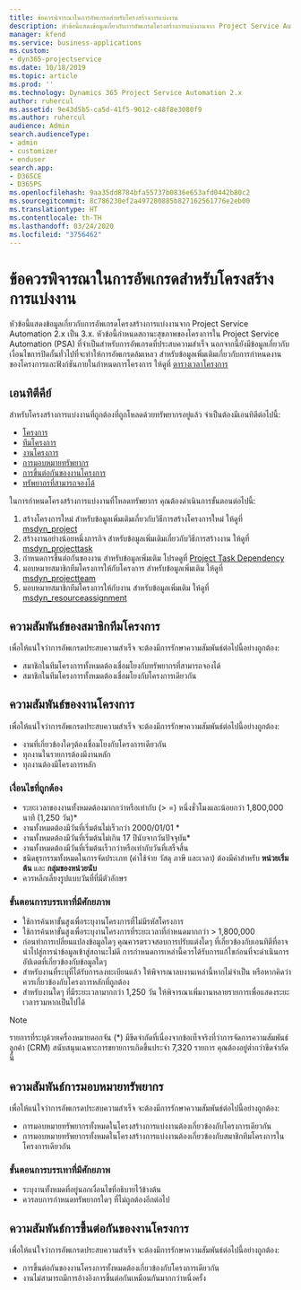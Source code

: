 ```yaml
---
title: ข้อควรพิจารณาในการอัพเกรดสำหรับโครงสร้างการแบ่งงาน
description: หัวข้อนี้แสดงข้อมูลเกี่ยวกับการอัพเกรดโครงสร้างการแบ่งงานจาก Project Service Automation 2.x เป็น 3.x.
manager: kfend
ms.service: business-applications
ms.custom:
- dyn365-projectservice
ms.date: 10/18/2019
ms.topic: article
ms.prod: ''
ms.technology: Dynamics 365 Project Service Automation 2.x
author: ruhercul
ms.assetid: 9e43d5b5-ca5d-41f5-9012-c48f8e3080f9
ms.author: ruhercul
audience: Admin
search.audienceType:
- admin
- customizer
- enduser
search.app:
- D365CE
- D365PS
ms.openlocfilehash: 9aa35dd8784bfa55737b0836e653afd0442b80c2
ms.sourcegitcommit: 8c786230ef2a497280885b827162561776e2eb00
ms.translationtype: HT
ms.contentlocale: th-TH
ms.lasthandoff: 03/24/2020
ms.locfileid: "3756462"
---
```

# <a name="upgrade-considerations-for-the-work-breakdown-structure"></a>ข้อควรพิจารณาในการอัพเกรดสำหรับโครงสร้างการแบ่งงาน
หัวข้อนี้แสดงข้อมูลเกี่ยวกับการอัพเกรดโครงสร้างการแบ่งงานจาก Project Service Automation 2.x เป็น 3.x. หัวข้อนี้กำหนดสถานะสุขภาพของโครงการใน Project Service Automation (PSA) ที่จำเป็นสำหรับการอัพเกรดที่ประสบความสำเร็จ นอกจากนี้ยังมีข้อมูลเกี่ยวกับเงื่อนไขการปิดกั้นทั่วไปที่จะทำให้การอัพเกรดล้มเหลว สำหรับข้อมูลเพิ่มเติมเกี่ยวกับการกำหนดงานของโครงการและฟังก์ชันภายในกำหนดการโครงการ ให้ดูที่ [ตารางเวลาโครงการ](project-creating.md)

## <a name="key-entities"></a>เอนทิตีคีย์
สำหรับโครงสร้างการแบ่งงานที่ถูกต้องที่ถูกโหลดด้วยทรัพยากรอยู่แล้ว จำเป็นต้องมีเอนทิตีต่อไปนี้:

- [โครงการ](../developer/entities/msdyn_project.md)
- [ทีมโครงการ](../developer/entities/msdyn_projectteam.md)
- [งานโครงการ](../developer/entities/msdyn_projecttask.md)
- [การมอบหมายทรัพยากร](../developer/entities/msdyn_resourceassignment.md)
- [การขึ้นต่อกันของงานโครงการ](../developer/entities/msdyn_projecttaskdependency.md)
- [ทรัพยากรที่สามารถจองได้](../developer/entities/bookableresource.md)

ในการกำหนดโครงสร้างการแบ่งงานที่โหลดทรัพยากร คุณต้องดำเนินการขั้นตอนต่อไปนี้:

1. สร้างโครงการใหม่ สำหรับข้อมูลเพิ่มเติมเกี่ยวกับวิธีการสร้างโครงการใหม่ ให้ดูที่ [msdyn_project](../developer/entities/msdyn_project.md)
2. สร้างงานอย่างน้อยหนึ่งภารกิจ สำหรับข้อมูลเพิ่มเติมเกี่ยวกับวิธีการสร้างงาน ให้ดูที่ [msdyn_projecttask](../developer/entities/msdyn_projecttask.md)
3. กำหนดการขึ้นต่อกันของงาน สำหรับข้อมูลเพิ่มเติม โปรดดูที่ [Project Task Dependency](../developer/entities/msdyn_projecttaskdependency.md)
4. มอบหมายสมาชิกทีมโครงการให้กับโครงการ สำหรับข้อมูลเพิ่มเติม ให้ดูที่ [msdyn_projectteam](../developer/entities/msdyn_projectteam.md)
5. มอบหมายสมาชิกทีมโครงการให้กับงาน สำหรับข้อมูลเพิ่มเติม ให้ดูที่ [msdyn_resourceassignment](../developer/entities/msdyn_resourceassignment.md)

## <a name="project-team-relationships"></a>ความสัมพันธ์ของสมาชิกทีมโครงการ

เพื่อให้แน่ใจว่าการอัพเกรดประสบความสำเร็จ จะต้องมีการรักษาความสัมพันธ์ต่อไปนี้อย่างถูกต้อง:
- สมาชิกในทีมโครงการทั้งหมดต้องเชื่อมโยงกับทรัพยากรที่สามารถจองได้
- สมาชิกในทีมโครงการทั้งหมดต้องเชื่อมโยงกับโครงการเดียวกัน 

## <a name="project-task-relationships"></a>ความสัมพันธ์ของงานโครงการ
เพื่อให้แน่ใจว่าการอัพเกรดประสบความสำเร็จ จะต้องมีการรักษาความสัมพันธ์ต่อไปนี้อย่างถูกต้อง:

- งานที่เกี่ยวข้องใดๆต้องเชื่อมโยงกับโครงการเดียวกัน
- ทุกงานในรายการต้องมีงานหลัก
- ทุกงานต้องมีโครงการหลัก

### <a name="valid-conditions"></a>เงื่อนไขที่ถูกต้อง

- ระยะเวลาของงานทั้งหมดต้องมากกว่าหรือเท่ากับ (> =) หนึ่งชั่วโมงและน้อยกว่า 1,800,000 นาที (1,250 วัน)*
- งานทั้งหมดต้องมีวันที่เริ่มต้นไม่เร็วกว่า 2000/01/01 *
- งานทั้งหมดต้องมีวันที่เริ่มต้นไม่เกิน 17 ปีนับจากวันปัจจุบัน*
- งานทั้งหมดต้องมีวันที่เริ่มต้นเร็วกว่าหรือเท่ากับวันที่เสร็จสิ้น
- ชนิดธุรกรรมทั้งหมดในการจัดประเภท (ค่าใช้จ่าย วัสดุ ภาษี และเวลา) ต้องมีค่าสำหรับ **หน่วยเริ่มต้น** และ **กลุ่มของหน่วยนับ**
- ควรหลีกเลี่ยงรูปแบบวันที่ที่มีตัวอักษร

### <a name="potential-mitigation-steps"></a>ขั้นตอนการบรรเทาที่มีศักยภาพ
- ใช้การค้นหาขั้นสูงเพื่อระบุงานโครงการที่ไม่มีรหัสโครงการ
- ใช้การค้นหาขั้นสูงเพื่อระบุงานโครงการที่ระยะเวลาที่กำหนดมากกว่า > 1,800,000
- ก่อนทำการเปลี่ยนแปลงข้อมูลใดๆ คุณควรตรวจสอบการปรับแต่งใดๆ ที่เกี่ยวข้องกับเอนทิตีที่อาจนำไปสู่การนำข้อมูลเข้าสู่สถานะไม่ดี การกำหนดการเหล่านี้ควรได้รับการแก้ไขก่อนที่จะดำเนินการอัปเดตที่เกี่ยวข้องกับข้อมูลใดๆ
- สำหรับงานที่ระบุที่ได้รับการลงทะเบียนแล้ว ให้พิจารณาลบงานเหล่านี้หากไม่จำเป็น หรือหากคิดว่าควรเกี่ยวข้องกับโครงการหลักที่ถูกต้อง
- สำหรับงานใดๆ ที่มีระยะเวลามากกว่า 1,250 วัน ให้พิจารณาเพิ่มงานหลายรายการเพื่อแสดงระยะเวลารวมหากเป็นไปได้

> [!NOTE]
> รายการที่ระบุด้วยเครื่องหมายดอกจัน (\*) มีขีดจำกัดที่เนื่องจากข้อเท็จจริงที่ว่าการจัดการความสัมพันธ์ลูกค้า (CRM) สนับสนุนเฉพาะการขยายการเกิดขึ้นประจำ 7,320 รายการ คุณต้องอยู่ต่ำกว่าขีดจำกัดนี้

## <a name="resource-assignment-relationships"></a>ความสัมพันธ์การมอบหมายทรัพยากร
เพื่อให้แน่ใจว่าการอัพเกรดประสบความสำเร็จ จะต้องมีการรักษาความสัมพันธ์ต่อไปนี้อย่างถูกต้อง:

- การมอบหมายทรัพยากรทั้งหมดในโครงสร้างการแบ่งงานต้องเกี่ยวข้องกับโครงการเดียวกัน
- การมอบหมายทรัพยากรทั้งหมดในโครงสร้างการแบ่งงานต้องเกี่ยวข้องกับสมาชิกทีมโครงการในโครงการเดียวกัน

### <a name="potential-mitigation-steps"></a>ขั้นตอนการบรรเทาที่มีศักยภาพ
- ระบุงานทั้งหมดที่อยู่นอกเงื่อนไขที่อธิบายไว้ข้างต้น  
- ควรลบการกำหนดทรัพยากรใดๆ ที่ไม่ถูกต้องอีกต่อไป

## <a name="project-task-dependency-relationships"></a>ความสัมพันธ์การขึ้นต่อกันของงานโครงการ
เพื่อให้แน่ใจว่าการอัพเกรดประสบความสำเร็จ จะต้องมีการรักษาความสัมพันธ์ต่อไปนี้อย่างถูกต้อง:

- การขึ้นต่อกันของงานโครงการทั้งหมดต้องเกี่ยวข้องกับโครงการเดียวกัน
- งานไม่สามารถมีการอ้างอิงการขึ้นต่อกันเหมือนกันมากกว่าหนึ่งครั้ง
